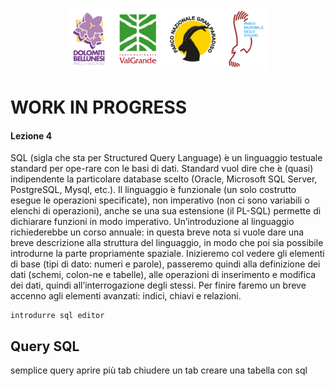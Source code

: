 <p align="center"> <img src="materiale/loghi.png" width="315" height="100" /></p>

# WORK IN PROGRESS

#### Lezione 4

SQL (sigla che sta per Structured Query Language)  ́e un linguaggio testuale standard per ope-rare con le basi di dati.  Standard vuol dire che  ́e (quasi) indipendente la particolare database scelto (Oracle, Microsoft SQL Server, PostgreSQL, Mysql, etc.).  Il linguaggio  ́e funzionale (un solo costrutto esegue le operazioni specificate), non imperativo (non ci sono variabili o elenchi di operazioni), anche se una sua estensione (il PL-SQL) permette di dichiarare funzioni in modo imperativo.  Un’introduzione al linguaggio richiederebbe un corso annuale:  in questa breve nota si vuole dare una breve descrizione alla struttura del linguaggio, in modo che poi sia possibile introdurne la parte propriamente spaziale.  Inizieremo col vedere gli elementi di base (tipi di dato:  numeri e parole), passeremo quindi alla definizione dei dati (schemi, colon-ne e tabelle), alle operazioni di inserimento e modifica dei dati, quindi all’interrogazione degli stessi.  Per finire faremo un breve accenno agli elementi avanzati:  indici, chiavi e relazioni.

    introdurre sql editor
    
## Query SQL  
  semplice query
  aprire più tab
  chiudere un tab
  creare una tabella con sql

